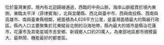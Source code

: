 位於臺灣東部，境內有北迴歸線通過，西臨的中央山脈，海岸山脈縱貫於境內東側，東臨太平洋（菲律賓海），北與宜蘭縣、西北與臺中市、西與南投縣、西南與高雄市、南與臺東縣相鄰，總面積為4,628平方公里，是臺灣面積最大的縣級行政區。縣內人口主要聚集於花東縱谷北側的沿海地帶，縣內最大的城市是縣治花蓮市，花蓮市及其衛星城市吉安鄉、新城鄉人口約20萬人，為東部地區都市規模最大、最熱鬧、機能最好的都會區。